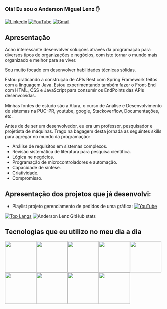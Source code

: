 ### Olá! Eu sou o Anderson Miguel Lenz ✋

[![Linkedin](https://img.shields.io/badge/LinkedIn-0077B5?style=for-the-badge&logo=linkedin&logoColor=white)](https://www.linkedin.com/in/anderson-miguel-lenz-72134770/)
[![YouTube](https://img.shields.io/badge/YouTube-FF0000?style=for-the-badge&logo=youtube&logoColor=white)](https://www.youtube.com/channel/UCYurrYeqiZmM4UXJdZQjOKw)
[![Gmail](https://img.shields.io/badge/Gmail-D14836?style=for-the-badge&logo=gmail&logoColor=white)](andersonlenz01@gmail.com)

## Apresentação

Acho interessante desenvolver soluções através da programação para diversos tipos de organizações e negócios, com isto tornar o mundo mais organizado e melhor para se viver.

Sou muito focado em desenvolver habilidades técnicas sólidas. 

Estou praticando a construção de APIs Rest com Spring Framework feitos com a linguagem Java. Estou experimentando também fazer o Front-End com HTML, CSS e JavaScript para consumir os EndPoints das APIs desenvolvidas.

Minhas fontes de estudo são a Alura, o curso de Análise e Desenvolvimento de sistemas na PUC-PR, youtube, google, Stackoverflow, Documentações, etc.

Antes de de ser um desenvolvedor, eu era um professor, pesquisador e projetista de máquinas. Trago na bagagem desta jornada as seguintes skills para agregar no mundo da programação:

- Análise de requisitos em sistemas complexos.
- Revisão sistemática de literatura para pesquisa científica.
- Lógica ne negócios. 
- Programação de microcontroladores e automação.
- Capacidade de síntese.
- Criatividade.
- Compromisso. 

## Apresentação dos projetos que já desenvolvi:
- Playlist projeto gerenciamento de pedidos de uma gráfica: 
[![YouTube](https://img.shields.io/badge/YouTube-FF0000?style=for-the-badge&logo=youtube&logoColor=white)](https://www.youtube.com/playlist?list=PLlDU82II1kfAjozfxieWq1Tc7HJfLG4kn)


[![Top Langs](https://github-readme-stats.vercel.app/api/top-langs/?username=andersonlenzjava&layout=compact)](https://github.com/anuraghazra/github-readme-stats)
![Anderson Lenz GitHub stats](https://github-readme-stats.vercel.app/api?username=andersonlenzjava&show_icons=true&theme=dark)

## Tecnologias que eu utilizo no meu dia a dia

<img height="100" width="100" src="https://cdn.jsdelivr.net/gh/devicons/devicon/icons/java/java-original-wordmark.svg"/><img height="100" width="100" src="https://cdn.jsdelivr.net/gh/devicons/devicon/icons/intellij/intellij-original-wordmark.svg" /><img height="100" width="100"  src="https://cdn.jsdelivr.net/gh/devicons/devicon/icons/spring/spring-original-wordmark.svg" /><img  height="100" width="100"  src="https://cdn.jsdelivr.net/gh/devicons/devicon/icons/postgresql/postgresql-original-wordmark.svg" /><img    height="100" width="100"  src="https://cdn.jsdelivr.net/gh/devicons/devicon/icons/javascript/javascript-original.svg" /><img height="100" width="100"  src="https://cdn.jsdelivr.net/gh/devicons/devicon/icons/html5/html5-original-wordmark.svg" /><img  height="100" width="100" src="https://cdn.jsdelivr.net/gh/devicons/devicon/icons/css3/css3-original-wordmark.svg" /><img   height="100" width="100" src="https://cdn.jsdelivr.net/gh/devicons/devicon/icons/nodejs/nodejs-original.svg" /><img height="100" width="100" src="https://cdn.jsdelivr.net/gh/devicons/devicon/icons/git/git-original-wordmark.svg" />
    
                       

